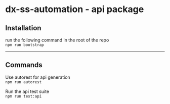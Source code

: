 # dx-ss-automation - api package

## Installation

run the following command in the root of the repo  
`npm run bootstrap`

---

## Commands

Use autorest for api generation  
`npm run autorest`

Run the api test suite  
`npm run test:api`
